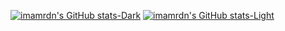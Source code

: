 [![imamrdn's GitHub stats-Dark](https://github-readme-stats.vercel.app/api?username=imamrdn&show_icons=true&theme=dark#gh-dark-mode-only)](https://github.com/imamrdn/github-readme-stats#gh-dark-mode-only)
[![imamrdn's GitHub stats-Light](https://github-readme-stats.vercel.app/api?username=imamrdn&show_icons=true&theme=default#gh-light-mode-only)](https://github.com/imamrdn/github-readme-stats#gh-light-mode-only)
